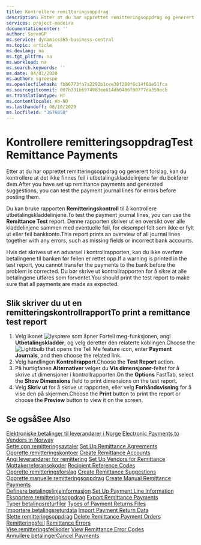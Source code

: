 ```yaml
---
title: Kontrollere remitteringsoppdrag
description: Etter at du har opprettet remitteringsoppdrag og generert forslag, kan du kontrollere at det ikke finnes feil i utbetalingskladdelinjene før du bokfører dem.
services: project-madeira
documentationcenter: ''
author: SorenGP
ms.service: dynamics365-business-central
ms.topic: article
ms.devlang: na
ms.tgt_pltfrm: na
ms.workload: na
ms.search.keywords: ''
ms.date: 04/01/2020
ms.author: sgroespe
ms.openlocfilehash: fbb6773fa7a2292b1cee38f208f6c14f61e51fca
ms.sourcegitcommit: 007b331b6974983ee614db0406f00777da359ecb
ms.translationtype: HT
ms.contentlocale: nb-NO
ms.lasthandoff: 08/10/2020
ms.locfileid: "3676858"
---
```

# <a name="test-remittance-payments"></a><span data-ttu-id="eca0f-103">Kontrollere remitteringsoppdrag</span><span class="sxs-lookup"><span data-stu-id="eca0f-103">Test Remittance Payments</span></span>
<span data-ttu-id="eca0f-104">Etter at du har opprettet remitteringsoppdrag og generert forslag, kan du kontrollere at det ikke finnes feil i utbetalingskladdelinjene før du bokfører dem.</span><span class="sxs-lookup"><span data-stu-id="eca0f-104">After you have set up remittance payments and generated suggestions, you can test the payment journal lines for errors before posting them.</span></span>  

<span data-ttu-id="eca0f-105">Du kan bruke rapporten **Remitteringskontroll** til å kontrollere utbetalingskladdelinjene.</span><span class="sxs-lookup"><span data-stu-id="eca0f-105">To test the payment journal lines, you can use the **Remittance Test** report.</span></span> <span data-ttu-id="eca0f-106">Denne rapporten skriver ut en oversikt over alle kladdelinjene sammen med eventuelle feil, for eksempel felt som ikke er fylt ut eller feil bankkonto.</span><span class="sxs-lookup"><span data-stu-id="eca0f-106">This report prints an overview of all journal lines together with any errors, such as missing fields or incorrect bank accounts.</span></span>  

<span data-ttu-id="eca0f-107">Hvis det skrives ut en advarsel i kontrollrapporten, kan du ikke overføre betalingene til banken før feilen er rettet opp.</span><span class="sxs-lookup"><span data-stu-id="eca0f-107">If a warning is printed in the test report, you cannot transfer the payments to the bank before the problem is corrected.</span></span> <span data-ttu-id="eca0f-108">Du bør skrive ut kontrollrapporten for å sikre at alle betalingene utføres som forventet.</span><span class="sxs-lookup"><span data-stu-id="eca0f-108">You should print the test report to make sure that all payments are made as expected.</span></span>  

## <a name="to-print-a-remittance-test-report"></a><span data-ttu-id="eca0f-109">Slik skriver du ut en remitteringskontrollrapport</span><span class="sxs-lookup"><span data-stu-id="eca0f-109">To print a remittance test report</span></span>  

1.  <span data-ttu-id="eca0f-110">Velg ikonet ![lyspære som åpner Fortell meg-funksjonen](../../media/ui-search/search_small.png "Fortell hva du vil gjøre"), angi **Utbetalingskladder**, og velg deretter den relaterte koblingen.</span><span class="sxs-lookup"><span data-stu-id="eca0f-110">Choose the ![Lightbulb that opens the Tell Me feature](../../media/ui-search/search_small.png "Tell me what you want to do") icon, enter **Payment Journals**, and then choose the related link.</span></span>  
2.  <span data-ttu-id="eca0f-111">Velg handlingen **Kontrollrapport**.</span><span class="sxs-lookup"><span data-stu-id="eca0f-111">Choose the **Test Report** action.</span></span>  
3.  <span data-ttu-id="eca0f-112">På hurtigfanen **Alternativer** velger du **Vis dimensjoner**-feltet for å skrive ut dimensjoner i kontrollrapporten.</span><span class="sxs-lookup"><span data-stu-id="eca0f-112">On the **Options** FastTab, select the **Show Dimensions** field to print dimensions on the test report.</span></span>  
4.  <span data-ttu-id="eca0f-113">Velg **Skriv ut** for å skrive ut rapporten, eller velg **Forhåndsvisning** for å vise den på skjermen.</span><span class="sxs-lookup"><span data-stu-id="eca0f-113">Choose the **Print** button to print the report or choose the **Preview** button to view it on the screen.</span></span>  

## <a name="see-also"></a><span data-ttu-id="eca0f-114">Se også</span><span class="sxs-lookup"><span data-stu-id="eca0f-114">See Also</span></span>  
 <span data-ttu-id="eca0f-115">[Elektroniske betalinger til leverandører i Norge](electronic-payments-to-vendors-in-norway.md) </span><span class="sxs-lookup"><span data-stu-id="eca0f-115">[Electronic Payments to Vendors in Norway](electronic-payments-to-vendors-in-norway.md) </span></span>  
 <span data-ttu-id="eca0f-116">[Sette opp remitteringsavtaler](how-to-set-up-remittance-agreements.md) </span><span class="sxs-lookup"><span data-stu-id="eca0f-116">[Set Up Remittance Agreements](how-to-set-up-remittance-agreements.md) </span></span>  
 <span data-ttu-id="eca0f-117">[Opprette remitteringskontoer](how-to-create-remittance-accounts.md) </span><span class="sxs-lookup"><span data-stu-id="eca0f-117">[Create Remittance Accounts](how-to-create-remittance-accounts.md) </span></span>  
 <span data-ttu-id="eca0f-118">[Angi leverandører for remittering](how-to-set-up-vendors-for-remittance.md) </span><span class="sxs-lookup"><span data-stu-id="eca0f-118">[Set Up Vendors for Remittance](how-to-set-up-vendors-for-remittance.md) </span></span>  
 <span data-ttu-id="eca0f-119">[Mottakerreferansekoder](recipient-reference-codes.md) </span><span class="sxs-lookup"><span data-stu-id="eca0f-119">[Recipient Reference Codes](recipient-reference-codes.md) </span></span>  
 <span data-ttu-id="eca0f-120">[Opprette remitteringsforslag](how-to-create-remittance-suggestions.md) </span><span class="sxs-lookup"><span data-stu-id="eca0f-120">[Create Remittance Suggestions](how-to-create-remittance-suggestions.md) </span></span>  
 <span data-ttu-id="eca0f-121">[Opprette manuelle remitteringsoppdrag](how-to-create-manual-remittance-payments.md) </span><span class="sxs-lookup"><span data-stu-id="eca0f-121">[Create Manual Remittance Payments](how-to-create-manual-remittance-payments.md) </span></span>  
 <span data-ttu-id="eca0f-122">[Definere betalingslinjeinformasjon](how-to-set-up-payment-line-information.md) </span><span class="sxs-lookup"><span data-stu-id="eca0f-122">[Set Up Payment Line Information](how-to-set-up-payment-line-information.md) </span></span>  
 <span data-ttu-id="eca0f-123">[Eksportere remitteringsoppdrag](how-to-export-remittance-payments.md) </span><span class="sxs-lookup"><span data-stu-id="eca0f-123">[Export Remittance Payments](how-to-export-remittance-payments.md) </span></span>  
 <span data-ttu-id="eca0f-124">[Typer betalingsreturfiler](types-of-payment-returns-files.md) </span><span class="sxs-lookup"><span data-stu-id="eca0f-124">[Types of Payment Returns Files](types-of-payment-returns-files.md) </span></span>  
 <span data-ttu-id="eca0f-125">[Importere betalingsreturdata](how-to-import-payment-return-data.md) </span><span class="sxs-lookup"><span data-stu-id="eca0f-125">[Import Payment Return Data](how-to-import-payment-return-data.md) </span></span>  
 <span data-ttu-id="eca0f-126">[Slette remitteringsoppdrag](how-to-delete-remittance-payment-orders.md) </span><span class="sxs-lookup"><span data-stu-id="eca0f-126">[Delete Remittance Payment Orders](how-to-delete-remittance-payment-orders.md) </span></span>  
 <span data-ttu-id="eca0f-127">[Remitteringsfeil](remittance-errors.md) </span><span class="sxs-lookup"><span data-stu-id="eca0f-127">[Remittance Errors](remittance-errors.md) </span></span>  
 <span data-ttu-id="eca0f-128">[Vise remitteringsfeilkoder](how-to-view-remittance-error-codes.md) </span><span class="sxs-lookup"><span data-stu-id="eca0f-128">[View Remittance Error Codes](how-to-view-remittance-error-codes.md) </span></span>  
 [<span data-ttu-id="eca0f-129">Annullere betalinger</span><span class="sxs-lookup"><span data-stu-id="eca0f-129">Cancel Payments</span></span>](how-to-cancel-payments.md)
